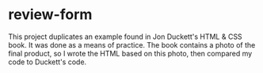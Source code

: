 # review-form
This project duplicates an example found in Jon Duckett's HTML &amp; CSS book. It was done as a means of practice. The book contains a photo of the final product, so I wrote the HTML based on this photo, then compared my code to Duckett's code.
